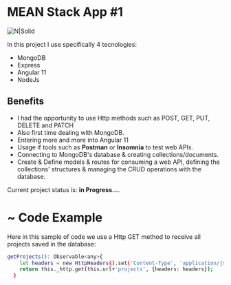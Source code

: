 # MEAN Stack App #1


![N|Solid](https://res.cloudinary.com/practicaldev/image/fetch/s--oICVSnXV--/c_imagga_scale,f_auto,fl_progressive,h_500,q_auto,w_1000/https://dev-to-uploads.s3.amazonaws.com/i/aqm92f5mc5mrnw9qx3qt.jpg)

In this project I use specifically 4 tecnologies:
 - MongoDB
 - Express
 - Angular 11
 - NodeJs

## Benefits

- I had the opportunity to use Http methods such as POST, GET, PUT, DELETE and PATCH
- Also first time dealing with MongoDB.
- Entering more and more into Angular 11
- Usage if tools such as **Postman** or **Insomnia** to test web APIs.
- Connecting to MongoDB's database & creating collections/documents.
- Create & Define models & routes for consuming a web API, defining the collections' structures & managing the CRUD operations with the database.

Current project status is: **in Progress...**.

# ~ Code Example

Here in this sample of code we use a Http GET method to receive all projects saved in the database:
```sh
getProjects(): Observable<any>{
    let headers = new HttpHeaders().set('Content-Type', 'application/json');
    return this._http.get(this.url+'projects', {headers: headers});
  }
```
